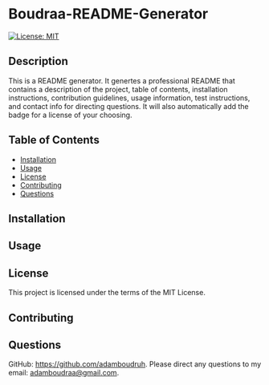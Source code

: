 # Boudraa-README-Generator
[![License: MIT](https://img.shields.io/badge/License-MIT-yellow.svg)](https://opensource.org/licenses/MIT)

## Description
This is a README generator. It genertes a professional README that contains a description of the project, table of contents, installation instructions, contribution guidelines, usage information, test instructions, and contact info for directing questions. It will also automatically add the badge for a license of your choosing.

## Table of Contents
- [Installation](#installation)
- [Usage](#usage)
- [License](#license)
- [Contributing](#contributing)
- [Questions](#questions)

## Installation

## Usage

## License
This project is licensed under the terms of the MIT License.

## Contributing

## Questions
GitHub: https://github.com/adamboudruh.
Please direct any questions to my email: [adamboudraa@gmail.com](mailto:adamboudraa@gmail.com).
